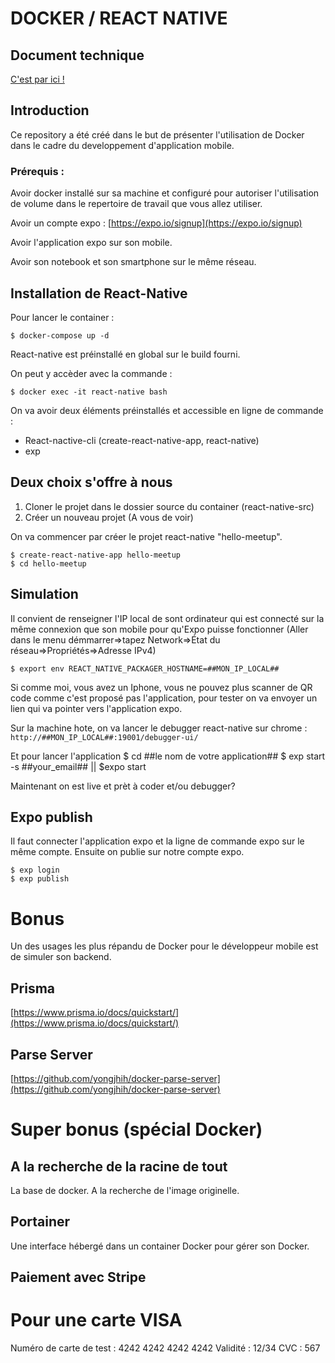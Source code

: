 # DOCKER / REACT NATIVE
## Document technique
[C'est par ici !](./react-native-src\good-food-mobile\good-food-mobile-technical-documentation)

## Introduction

Ce repository a été créé dans le but de présenter l'utilisation de Docker dans le cadre du developpement d'application mobile.

### Prérequis :

Avoir docker installé sur sa machine et configuré pour autoriser l'utilisation de volume dans le repertoire de travail que vous allez utiliser.

Avoir un compte expo : [https://expo.io/signup](https://expo.io/signup)

Avoir l'application expo sur son mobile.

Avoir son notebook et son smartphone sur le même réseau.

## Installation de React-Native

Pour lancer le container :

	$ docker-compose up -d

React-native est préinstallé en global sur le build fourni.

On peut y accèder avec la commande :

	$ docker exec -it react-native bash

On va avoir deux éléments préinstallés et accessible en ligne de commande :
	
* React-nactive-cli (create-react-native-app, react-native)
* exp

## Deux choix s'offre à nous
1) Cloner le projet dans le dossier source du container (react-native-src)
2) Créer un nouveau projet (A vous de voir)

On va commencer par créer le projet react-native "hello-meetup".

	$ create-react-native-app hello-meetup
	$ cd hello-meetup
	
## Simulation 

Il convient de renseigner l'IP local de sont ordinateur qui est connecté sur la même connexion que son mobile pour qu'Expo puisse fonctionner (Aller dans le menu démmarrer=>tapez Network=>État du réseau=>Propriétés=>Adresse IPv4)

	$ export env REACT_NATIVE_PACKAGER_HOSTNAME=##MON_IP_LOCAL##
	
Si comme moi, vous avez un Iphone, vous ne pouvez plus scanner de QR code comme c'est proposé pas l'application, pour tester on va envoyer un lien qui va pointer vers l'application expo.

Sur la machine hote, on va lancer le debugger react-native sur chrome : `http://##MON_IP_LOCAL##:19001/debugger-ui/`

Et pour lancer l'application
	$ cd ##le nom de votre application##
	$ exp start -s ##your_email##  || $expo start
	
Maintenant on est live et prèt à coder et/ou debugger?

## Expo publish

Il faut connecter l'application expo et la ligne de commande expo sur le même compte. Ensuite on publie sur notre compte expo.

	$ exp login
	$ exp publish

# Bonus

Un des usages les plus répandu de Docker pour le développeur mobile est de simuler son backend.

## Prisma

[https://www.prisma.io/docs/quickstart/](https://www.prisma.io/docs/quickstart/)

## Parse Server

[https://github.com/yongjhih/docker-parse-server](https://github.com/yongjhih/docker-parse-server)

# Super bonus (spécial Docker)

## A la recherche de la racine de tout

La base de docker. A la recherche de l'image originelle.

## Portainer

Une interface hébergé dans un container Docker pour gérer son Docker.

## Paiement avec Stripe
# Pour une carte VISA
Numéro de carte de test : 4242 4242 4242 4242
Validité : 12/34
CVC : 567